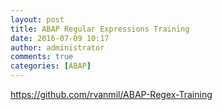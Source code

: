 ```yaml
---
layout: post
title: ABAP Regular Expressions Training
date: 2016-07-09 10:17
author: administrator
comments: true
categories: [ABAP]
---
```

<a href="https://github.com/rvanmil/ABAP-Regex-Training">https://github.com/rvanmil/ABAP-Regex-Training</a>
